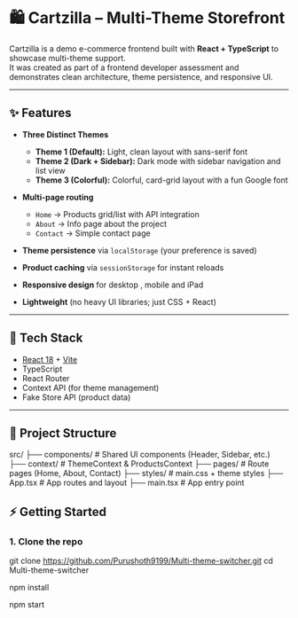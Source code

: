 # 🛍️ Cartzilla – Multi-Theme Storefront

Cartzilla is a demo e-commerce frontend built with **React + TypeScript** to showcase multi-theme support.  
It was created as part of a frontend developer assessment and demonstrates clean architecture, theme persistence, and responsive UI.

---

## ✨ Features

- **Three Distinct Themes**
  - **Theme 1 (Default):** Light, clean layout with sans-serif font
  - **Theme 2 (Dark + Sidebar):** Dark mode with sidebar navigation and list view
  - **Theme 3 (Colorful):** Colorful, card-grid layout with a fun Google font

- **Multi-page routing**
  - `Home` → Products grid/list with API integration
  - `About` → Info page about the project
  - `Contact` → Simple contact page

- **Theme persistence** via `localStorage` (your preference is saved)
- **Product caching** via `sessionStorage` for instant reloads
- **Responsive design** for desktop , mobile and iPad
- **Lightweight** (no heavy UI libraries; just CSS + React)

---

## 🚀 Tech Stack

- [React 18](https://react.dev/) + [Vite](https://vitejs.dev/)  
- TypeScript  
- React Router  
- Context API (for theme management)  
- Fake Store API (product data)  

---

## 📂 Project Structure

src/
├── components/ # Shared UI components (Header, Sidebar, etc.)
├── context/ # ThemeContext & ProductsContext
├── pages/ # Route pages (Home, About, Contact)
├── styles/ # main.css + theme styles
├── App.tsx # App routes and layout
├── main.tsx # App entry point


## ⚡ Getting Started

### 1. Clone the repo

git clone https://github.com/Purushoth9199/Multi-theme-switcher.git
cd Multi-theme-switcher

<!-- Install dependencies -->
npm install

 <!-- Start the dev server -->
 npm start
